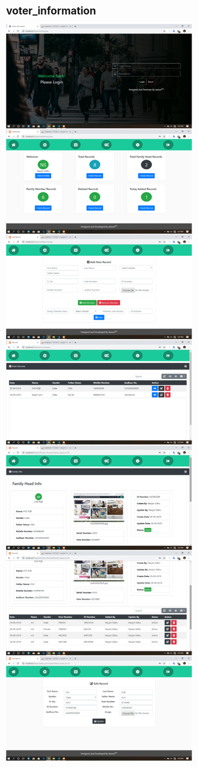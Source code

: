 # voter_information


![alt text](./Screenshot%20(3).png)
![alt text](https://github.com/skaran921/voter_information/blob/master/Screenshot%20(4).png)
![alt text](https://github.com/skaran921/voter_information/blob/master/Screenshot%20(144).png)
![alt text](https://github.com/skaran921/voter_information/blob/master/Screenshot%20(145).png)
![alt text](https://github.com/skaran921/voter_information/blob/master/Screenshot%20(146).png)
![alt text](https://github.com/skaran921/voter_information/blob/master/Screenshot%20(147).png)
![alt text](https://github.com/skaran921/voter_information/blob/master/Screenshot%20(148).png)
